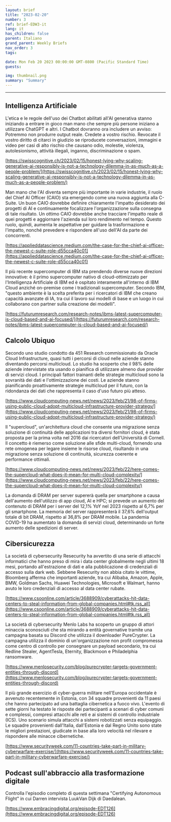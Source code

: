 ```yaml
---
layout: brief
title: "2023-02-20"
number: 3
ref: brief-EDW3-it
lang: it
has_children: false
parent: Italiano
grand_parent: Weekly Briefs
nav_order: 3
tags:

date: Mon Feb 20 2023 00:00:00 GMT-0800 (Pacific Standard Time)
guests:

img: thumbnail.png
summary: "Summary"
---
```




---

## Intelligenza Artificiale

L'etica e le regole dell'uso dei Chatbot abilitati all'AI generativa stanno iniziando a entrare in gioco man mano che sempre più persone iniziano a utilizzare ChatGPT e altri. I Chatbot dovranno ora includere un avviso: Potremmo non produrre output reale. Credete a vostro rischio. Revocate il vostro diritto di citarci in giudizio se riproducete conversazioni, immagini e video per casi di alto rischio che causano odio, molestie, violenza, autolesionismo, attività illegali, inganno, discriminazione o spam.

[https://swisscognitive.ch/2023/02/15/honest-lying-why-scaling-generative-ai-responsibly-is-not-a-technology-dilemma-in-as-much-as-a-people-problem/](https://swisscognitive.ch/2023/02/15/honest-lying-why-scaling-generative-ai-responsibly-is-not-a-technology-dilemma-in-as-much-as-a-people-problem/)

Man mano che l'AI diventa sempre più importante in varie industrie, il ruolo del Chief AI Officer (CAIO) sta emergendo come una nuova aggiunta alla C-Suite. Un buon CAIO dovrebbe definire chiaramente l'impatto desiderato dei progetti di AI e continuamente focalizzare l'organizzazione sulla consegna di tale risultato. Un ottimo CAIO dovrebbe anche tracciare l'impatto reale di quei progetti e aggiornare l'azienda sul loro rendimento nel tempo. Questo ruolo, quindi, aumenta le aspettative per guidare la trasformazione e l'impatto, nonché prevedere e rispondere all'uso dell'AI da parte dei concorrenti.

[https://applieddatascience.medium.com/the-case-for-the-chief-ai-officer-the-newest-c-suite-role-d55cca40c01](https://applieddatascience.medium.com/the-case-for-the-chief-ai-officer-the-newest-c-suite-role-d55cca40c01)

Il più recente supercomputer di IBM sta prendendo diverse nuove direzioni innovative: è il primo supercomputer nativo di cloud-ottimizzato per l'Intelligenza Artificiale di IBM ed è ospitato interamente all'interno di IBM Cloud anziché on-premise come i tradizionali supercomputer. Secondo IBM, "questo ambiente è la scelta preferita per i ricercatori di IBM che creano capacità avanzate di IA, tra cui il lavoro sui modelli di base e un luogo in cui collaborano con partner sulla creazione dei modelli".

[https://futurumresearch.com/research-notes/ibms-latest-supercomputer-is-cloud-based-and-ai-focused/](https://futurumresearch.com/research-notes/ibms-latest-supercomputer-is-cloud-based-and-ai-focused/)

## Calcolo Ubiquo

Secondo uno studio condotto da 451 Research commissionato da Oracle Cloud Infrastructure, quasi tutti i percorsi di cloud nelle aziende stanno diventando percorsi multicloud. Lo studio ha scoperto che il 98% delle aziende intervistate sta usando o pianifica di utilizzare almeno due provider di servizi cloud. I principali fattori trainanti delle strategie multicloud sono la sovranità dei dati e l'ottimizzazione dei costi. Le aziende stanno pianificando proattivamente strategie multicloud per il futuro, con la ridondanza dei dati che rappresenta il caso d'uso futuro più atteso.

[https://www.cloudcomputing-news.net/news/2023/feb/21/98-of-firms-using-public-cloud-adopt-multicloud-infrastructure-provider-strategy/](https://www.cloudcomputing-news.net/news/2023/feb/21/98-of-firms-using-public-cloud-adopt-multicloud-infrastructure-provider-strategy/)

Il "supercloud", un'architettura cloud che consente una migrazione senza soluzione di continuità delle applicazioni tra diversi fornitori cloud, è stata proposta per la prima volta nel 2016 dai ricercatori dell'Università di Cornell. Il concetto è riemerso come soluzione alle sfide multi-cloud, fornendo una rete omogenea per legare insieme le risorse cloud, risultando in una migrazione senza soluzione di continuità, sicurezza coerente e performance ottimali.

[https://www.cloudcomputing-news.net/news/2023/feb/22/here-comes-the-supercloud-what-does-it-mean-for-multi-cloud-complexity/](https://www.cloudcomputing-news.net/news/2023/feb/22/here-comes-the-supercloud-what-does-it-mean-for-multi-cloud-complexity/)

La domanda di DRAM per server supererà quella per smartphone a causa dell'aumento dell'utilizzo di app cloud, AI e HPC; si prevede un aumento del contenuto di DRAM per i server del 12,1% YoY nel 2023 rispetto al 6,7% per gli smartphone. La memoria del server rappresenterà il 37,6% dell'output totale di bit DRAM, rispetto al 36,8% per DRAM mobile. La pandemia COVID-19 ha aumentato la domanda di servizi cloud, determinando un forte aumento delle spedizioni di server.

## Cibersicurezza

La società di cybersecurity Resecurity ha avvertito di una serie di attacchi informatici che hanno preso di mira i data center globalmente negli ultimi 18 mesi, portando all'estrazione di dati e alla pubblicazione di credenziali di accesso sulla dark web. Sebbene Resecurity non abbia citato le vittime, Bloomberg afferma che importanti aziende, tra cui Alibaba, Amazon, Apple, BMW, Goldman Sachs, Huawei Technologies, Microsoft e Walmart, hanno avuto le loro credenziali di accesso al data center rubate.

[https://www.csoonline.com/article/3688909/cyberattacks-hit-data-centers-to-steal-information-from-global-companies.html#tk.rss_all](https://www.csoonline.com/article/3688909/cyberattacks-hit-data-centers-to-steal-information-from-global-companies.html#tk.rss_all)

La società di cybersecurity Menlo Labs ha scoperto un gruppo di attori minaccia sconosciuti che sta mirando a entità governative tramite una campagna basata su Discord che utilizza il downloader PureCrypter. La campagna utilizza il dominio di un'organizzazione non profit compromessa come centro di controllo per consegnare un payload secondario, tra cui Redline Stealer, AgentTesla, Eternity, Blackmoon e Philadelphia ransomware.

[https://www.menlosecurity.com/blog/purecrypter-targets-government-entities-through-discord](https://www.menlosecurity.com/blog/purecrypter-targets-government-entities-through-discord)

Il più grande esercizio di cyber-guerra militare nell'Europa occidentale è avvenuto recentemente in Estonia, con 34 squadre provenienti da 11 paesi che hanno partecipato ad una battaglia cibernetica a fuoco vivo. L'evento di sette giorni ha testato le risposte dei partecipanti a scenari di cyber comuni e complessi, compresi attacchi alle reti e ai sistemi di controllo industriale (ICS). Uno scenario simula attacchi a sistemi robotizzati senza equipaggio. Le squadre provenienti dall'Italia, dall'Estonia e dal Regno Unito sono state le migliori prestazioni, giudicate in base alla loro velocità nel rilevare e rispondere alle minacce cibernetiche.

[https://www.securityweek.com/11-countries-take-part-in-military-cyberwarfare-exercise/](https://www.securityweek.com/11-countries-take-part-in-military-cyberwarfare-exercise/)

## Podcast sull'abbraccio alla trasformazione digitale

Controlla l'episodio completo di questa settimana "Certifying Autonomous Flight" in cui Darren intervista LuukVan Dijk di Daedalean.

[https://www.embracingdigital.org/episode-EDT126](https://www.embracingdigital.org/episode-EDT126)


